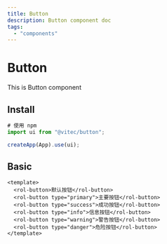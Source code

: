 ```yaml
---
title: Button
description: Button component doc
tags:
  - "components"
---
```


# Button

This is Button component

## Install

```js
# 使用 npm
import ui from "@vitec/button";

createApp(App).use(ui);
```

## Basic

```vue demo
<template>
  <rol-button>默认按钮</rol-button>
  <rol-button type="primary">主要按钮</rol-button>
  <rol-button type="success">成功按钮</rol-button>
  <rol-button type="info">信息按钮</rol-button>
  <rol-button type="warning">警告按钮</rol-button>
  <rol-button type="danger">危险按钮</rol-button>
</template>
```
